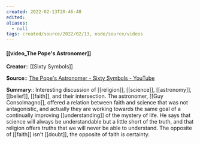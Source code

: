 ```yaml
---
created: 2022-02-13T20:46:48 
edited: 
aliases:
  - null
tags: created/source/2022/02/13, node/source/videos
---
```


#### [[video_The Pope's Astronomer]]
**Creator**:: [[Sixty Symbols]]
 
**Source**:: [The Pope's Astronomer - Sixty Symbols - YouTube](https://www.youtube.com/watch?v=Z0DAKaR16cY)

**Summary**:: Interesting discussion of [[religion]], [[science]], [[astronomy]], [[belief]], [[faith]], and their intersection. The astronomer, [[Guy Consolmagno]], offered a relation between faith and science that was not antagonistic, and actually they are working towards the same goal of a continually improving [[understanding]] of the mystery of life. He says that science will always be understandable but a little short of the truth, and that religion offers truths that we will never be able to understand. The opposite of [[faith]] isn't [[doubt]], the opposite of faith is certainty. 
